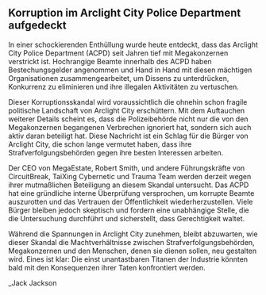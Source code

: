 ## Korruption im Arclight City Police Department aufgedeckt

In einer schockierenden Enthüllung wurde heute entdeckt, dass das Arclight City Police Department (ACPD) seit Jahren tief mit Megakonzernen verstrickt ist. Hochrangige Beamte innerhalb des ACPD haben Bestechungsgelder angenommen und Hand in Hand mit diesen mächtigen Organisationen zusammengearbeitet, um Dissens zu unterdrücken, Konkurrenz zu eliminieren und ihre illegalen Aktivitäten zu vertuschen.

Dieser Korruptionsskandal wird voraussichtlich die ohnehin schon fragile politische Landschaft von Arclight City erschüttern. Mit dem Auftauchen weiterer Details scheint es, dass die Polizeibehörde nicht nur die von den Megakonzernen begangenen Verbrechen ignoriert hat, sondern sich auch aktiv daran beteiligt hat. Diese Nachricht ist ein Schlag für die Bürger von Arclight City, die schon lange vermutet haben, dass ihre Strafverfolgungsbehörden gegen ihre besten Interessen arbeiten.

Der CEO von MegaEstate, Robert Smith, und andere Führungskräfte von CircuitBreak, TaiXing Cybernetic und Trauma Team werden derzeit wegen ihrer mutmaßlichen Beteiligung an diesem Skandal untersucht. Das ACPD hat eine gründliche interne Überprüfung versprochen, um korrupte Beamte auszurotten und das Vertrauen der Öffentlichkeit wiederherzustellen. Viele Bürger bleiben jedoch skeptisch und fordern eine unabhängige Stelle, die die Untersuchung durchführt und sicherstellt, dass Gerechtigkeit waltet.

Während die Spannungen in Arclight City zunehmen, bleibt abzuwarten, wie dieser Skandal die Machtverhältnisse zwischen Strafverfolgungsbehörden, Megakonzernen und den Menschen, denen sie dienen sollen, neu gestalten wird. Eines ist klar: Die einst unantastbaren Titanen der Industrie könnten bald mit den Konsequenzen ihrer Taten konfrontiert werden.

\_Jack Jackson
